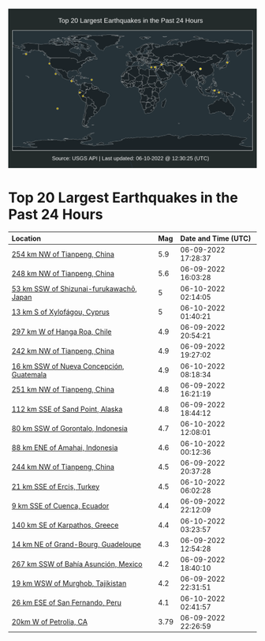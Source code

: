 ![Map](./map.png)

# Top 20 Largest Earthquakes in the Past 24 Hours

| Location | Mag | Date and Time (UTC) |
|:---|:---|:---|
| [254 km NW of Tianpeng, China](https://earthquake.usgs.gov/earthquakes/eventpage/us7000hg9p) | 5.9 | 06-09-2022 17:28:37 |
| [248 km NW of Tianpeng, China](https://earthquake.usgs.gov/earthquakes/eventpage/us7000hg8b) | 5.6 | 06-09-2022 16:03:28 |
| [53 km SSW of Shizunai-furukawachō, Japan](https://earthquake.usgs.gov/earthquakes/eventpage/us7000hgct) | 5 | 06-10-2022 02:14:05 |
| [13 km S of Xylofágou, Cyprus](https://earthquake.usgs.gov/earthquakes/eventpage/us7000hgcl) | 5 | 06-10-2022 01:40:21 |
| [297 km W of Hanga Roa, Chile](https://earthquake.usgs.gov/earthquakes/eventpage/us7000hgb7) | 4.9 | 06-09-2022 20:54:21 |
| [242 km NW of Tianpeng, China](https://earthquake.usgs.gov/earthquakes/eventpage/us7000hgaf) | 4.9 | 06-09-2022 19:27:02 |
| [16 km SSW of Nueva Concepción, Guatemala](https://earthquake.usgs.gov/earthquakes/eventpage/us7000hger) | 4.9 | 06-10-2022 08:18:34 |
| [251 km NW of Tianpeng, China](https://earthquake.usgs.gov/earthquakes/eventpage/us7000hg91) | 4.8 | 06-09-2022 16:21:19 |
| [112 km SSE of Sand Point, Alaska](https://earthquake.usgs.gov/earthquakes/eventpage/us7000hga4) | 4.8 | 06-09-2022 18:44:12 |
| [80 km SSW of Gorontalo, Indonesia](https://earthquake.usgs.gov/earthquakes/eventpage/us7000hgga) | 4.7 | 06-10-2022 12:08:01 |
| [88 km ENE of Amahai, Indonesia](https://earthquake.usgs.gov/earthquakes/eventpage/us7000hgcd) | 4.6 | 06-10-2022 00:12:36 |
| [244 km NW of Tianpeng, China](https://earthquake.usgs.gov/earthquakes/eventpage/us7000hgax) | 4.5 | 06-09-2022 20:37:28 |
| [21 km SSE of Erciş, Turkey](https://earthquake.usgs.gov/earthquakes/eventpage/us7000hge7) | 4.5 | 06-10-2022 06:02:28 |
| [9 km SSE of Cuenca, Ecuador](https://earthquake.usgs.gov/earthquakes/eventpage/us7000hgbm) | 4.4 | 06-09-2022 22:12:09 |
| [140 km SE of Karpathos, Greece](https://earthquake.usgs.gov/earthquakes/eventpage/us7000hgdq) | 4.4 | 06-10-2022 03:23:57 |
| [14 km NE of Grand-Bourg, Guadeloupe](https://earthquake.usgs.gov/earthquakes/eventpage/us7000hg61) | 4.3 | 06-09-2022 12:54:28 |
| [267 km SSW of Bahía Asunción, Mexico](https://earthquake.usgs.gov/earthquakes/eventpage/us7000hga1) | 4.2 | 06-09-2022 18:40:10 |
| [19 km WSW of Murghob, Tajikistan](https://earthquake.usgs.gov/earthquakes/eventpage/us7000hgbq) | 4.2 | 06-09-2022 22:31:51 |
| [26 km ESE of San Fernando, Peru](https://earthquake.usgs.gov/earthquakes/eventpage/us7000hgdi) | 4.1 | 06-10-2022 02:41:57 |
| [20km W of Petrolia, CA](https://earthquake.usgs.gov/earthquakes/eventpage/nc73743421) | 3.79 | 06-09-2022 22:26:59 |
